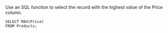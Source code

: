 Use an SQL function to select the record with the highest value of the Price column.

    SELECT MAX(Price)
    FROM Products;
